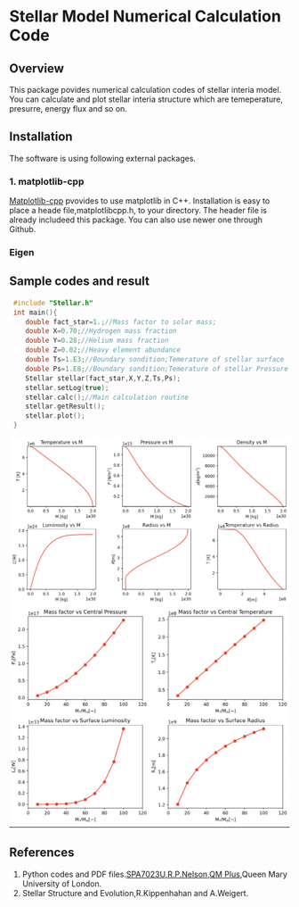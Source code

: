 # Stellar Model Numerical Calculation Code
## Overview
 This package povides numerical calculation codes of stellar interia model. You can calculate and plot stellar interia structure which are temeperature, presurre, energy flux and so on.

## Installation
 The software is using following external packages.
### 1. matplotlib-cpp
  [Matplotlib-cpp](https://github.com/lava/matplotlib-cpp) pvovides to use matplotlib in C++.
  Installation is easy to place a heade file,matplotlibcpp.h, to your directory. The header file is already includeed this package. You can also use newer one through Github. 
### Eigen
  
## Sample codes and result
```c++
 #include "Stellar.h"
 int main(){
	double fact_star=1.;//Mass factor to solar mass;
	double X=0.70;//Hydrogen mass fraction
	double Y=0.28;//Helium mass fraction
	double Z=0.02;//Heavy element abundance
	double Ts=1.E3;//Boundary sondition;Temerature of stellar surface 
	double Ps=1.E8;//Boundary sondition;Temerature of stellar Pressure
	Stellar stellar(fact_star,X,Y,Z,Ts,Ps);
	stellar.setLog(true);
	stellar.calc();//Main calculation routine
	stellar.getResult();
	stellar.plot();
 }
```

![Sample result](https://github.com/taketoe/stellarmodel/blob/master/example/sun.png)
![Sample result](https://github.com/taketoe/stellarmodel/blob/master/example/sun10_100.png)


## References
 1. Python codes and PDF files.[SPA7023U,R.P.Nelson,QM Plus](https://2019.qmplus.qmul.ac.uk/course/view.php?id=9017),Queen Mary University of London.
 2. Stellar Structure and Evolution,R.Kippenhahan and A.Weigert.

